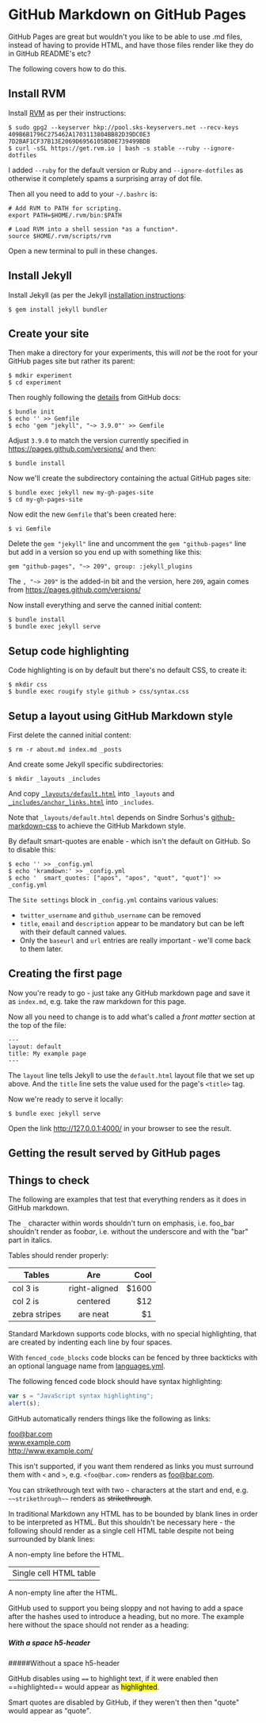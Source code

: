 GitHub Markdown on GitHub Pages
===============================

GitHub Pages are great but wouldn't you like to be able to use .md files, instead of having to provide HTML, and have those files render like they do in GitHub README's etc?

The following covers how to do this.

Install RVM
-----------

Install [RVM](https://rvm.io/) as per their instructions:

    $ sudo gpg2 --keyserver hkp://pool.sks-keyservers.net --recv-keys 409B6B1796C275462A1703113804BB82D39DC0E3 7D2BAF1CF37B13E2069D6956105BD0E739499BDB
    $ curl -sSL https://get.rvm.io | bash -s stable --ruby --ignore-dotfiles

I added `--ruby` for the default version or Ruby and `--ignore-dotfiles` as otherwise it completely spams a surprising array of dot file.

Then all you need to add to your `~/.bashrc` is:

    # Add RVM to PATH for scripting.
    export PATH=$HOME/.rvm/bin:$PATH

    # Load RVM into a shell session *as a function*.
    source $HOME/.rvm/scripts/rvm

Open a new terminal to pull in these changes.

Install Jekyll
--------------

Install Jekyll (as per the Jekyll [installation instructions](https://jekyllrb.com/docs/installation/ubuntu/):

    $ gem install jekyll bundler

Create your site
----------------

Then make a directory for your experiments, this will _not_ be the root for your GitHub pages site but rather its parent:

    $ mdkir experiment
    $ cd experiment

Then roughly following the [details](https://docs.github.com/en/free-pro-team@latest/github/working-with-github-pages/creating-a-github-pages-site-with-jekyll) from GitHub docs:

    $ bundle init
    $ echo '' >> Gemfile
    $ echo 'gem "jekyll", "~> 3.9.0"' >> Gemfile

Adjust `3.9.0` to match the version currently specified in <https://pages.github.com/versions/> and then:

    $ bundle install

Now we'll create the subdirectory containing the actual GitHub pages site:

    $ bundle exec jekyll new my-gh-pages-site
    $ cd my-gh-pages-site

Now edit the new `Gemfile` that's been created here:

    $ vi Gemfile

Delete the `gem "jekyll"` line and uncomment the `gem "github-pages"` line but add in a version so you end up with something like this:

    gem "github-pages", "~> 209", group: :jekyll_plugins

The `, "~> 209"` is the added-in bit and the version, here `209`, again comes from <https://pages.github.com/versions/>

Now install everything and serve the canned initial content:

    $ bundle install
    $ bundle exec jekyll serve

Setup code highlighting
-----------------------

Code highlighting is on by default but there's no default CSS, to create it:

    $ mkdir css
    $ bundle exec rougify style github > css/syntax.css

Setup a layout using GitHub Markdown style
------------------------------------------

First delete the canned initial content:

    $ rm -r about.md index.md _posts

And create some Jekyll specific subdirectories:

    $ mkdir _layouts _includes

And copy [`_layouts/default.html`](_layouts/default.html) into `_layouts` and [`_includes/anchor_links.html`](_includes/anchor_links.html) into `_includes`.

Note that `_layouts/default.html` depends on Sindre Sorhus's [github-markdown-css](https://github.com/sindresorhus/github-markdown-css) to achieve the GitHub Markdown style.

By default smart-quotes are enable - which isn't the default on GitHub. So to disable this:

    $ echo '' >> _config.yml 
    $ echo 'kramdown:' >> _config.yml 
    $ echo '  smart_quotes: ["apos", "apos", "quot", "quot"]' >> _config.yml

The `Site settings` block in `_config.yml` contains various values:

* `twitter_username` and `github_username` can be removed
* `title`, `email` and `description` appear to be mandatory but can be left with their default canned values.
* Only the `baseurl` and `url` entries are really important - we'll come back to them later.

Creating the first page
-----------------------

Now you're ready to go - just take any GitHub markdown page and save it as `index.md`, e.g. take the raw markdown for this page.

Now all you need to change is to add what's called a _front matter_ section at the top of the file:

    ---
    layout: default
    title: My example page
    ---

The `layout` line tells Jekyll to use the `default.html` layout file that we set up above. And the `title` line sets the value used for the page's `<title>` tag.

Now we're ready to serve it locally:

    $ bundle exec jekyll serve

Open the link <http://127.0.0.1:4000/> in your browser to see the result.

Getting the result served by GitHub pages
-----------------------------------------



Things to check
---------------

The following are examples that test that everything renders as it does in GitHub markdown.

The `_` character within words shouldn't turn on emphasis, i.e. foo_bar shouldn't render as foo<i>bar</i>, i.e. without the underscore and with the "bar" part in italics.

Tables should render properly:

| Tables        | Are           | Cool  |
| ------------- |:-------------:| -----:|
| col 3 is      | right-aligned | $1600 |
| col 2 is      | centered      |   $12 |
| zebra stripes | are neat      |    $1 |

Standard Markdown supports code blocks, with no special highlighting, that are created by indenting each line by four spaces.

With `fenced_code_blocks` code blocks can be fenced by three backticks with an optional language name from [languages.yml](https://github.com/github/linguist/blob/master/lib/linguist/languages.yml).

The following fenced code block should have syntax highlighting:

```javascript
var s = "JavaScript syntax highlighting";
alert(s);
```

GitHub automatically renders things like the following as links:

foo@bar.com  
www.example.com  
http://www.example.com/

This isn't supported, if you want them rendered as links you must surround them with `<` and `>`, e.g. `<foo@bar.com>` renders as <foo@bar.com>.

You can strikethrough text with two `~` characters at the start and end, e.g. `~~strikethrough~~` renders as ~~strikethrough~~.

In traditional Markdown any HTML has to be bounded by blank lines in order to be interpreted as HTML. But this shouldn't be necessary here - the following should render as a single cell HTML table despite not being surrounded by blank lines:

A non-empty line before the HTML.
<table>
    <tr>
        <td>Single cell HTML table</td>
    </tr>
</table>
A non-empty line after the HTML.

GitHub used to support you being sloppy and not having to add a space after the hashes used to introduce a heading, but no more. The example here without the space should not render as a heading:

##### With a space h5-header

#####Without a space h5-header

GitHub disables using `==` to highlight text, if it were enabled then ==highlighted== would appear as <mark>highlighted</mark>.

Smart quotes are disabled by GitHub, if they weren't then then "quote" would appear as <q>quote</q>.
